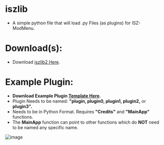 # iszlib
- A simple python file that will load .py Files (as plugins) for ISZ-ModMenu.

# Download(s):
- Download [iszlib2 Here]().




# Example Plugin:
- **Download Example Plugin [Template Here](https://github.com/Cracko298/iszlib/releases/download/v1.0.0/pluginTemplate.py).**
- Plugin Needs to be named: **"plugin, plugin0, plugin1, plugin2,** or **plugin3".**
- Needs to be in Python Format. Requires **"Credits"** and **"MainApp"** functions.
- The **MainApp** function can point to other functions which do **NOT** need to be named any specific name.

![image](https://github.com/Cracko298/iszlib/assets/78656905/c642b8f4-e1cd-461f-9530-55b104c4e8df)
